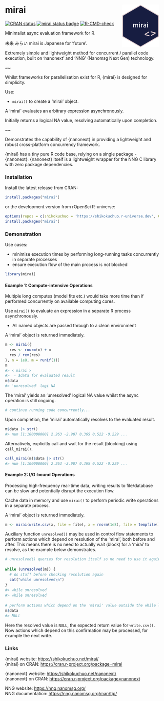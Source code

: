 
<!-- README.md is generated from README.Rmd. Please edit that file -->

# mirai <a href="https://shikokuchuo.net/mirai/" alt="mirai"><img src="man/figures/logo.png" alt="mirai logo" align="right" width="120"/></a>

<!-- badges: start -->

[![CRAN
status](https://www.r-pkg.org/badges/version/mirai?color=112d4e)](https://CRAN.R-project.org/package=mirai)
[![mirai status
badge](https://shikokuchuo.r-universe.dev/badges/mirai?color=ddcacc)](https://shikokuchuo.r-universe.dev)
[![R-CMD-check](https://github.com/shikokuchuo/mirai/workflows/R-CMD-check/badge.svg)](https://github.com/shikokuchuo/mirai/actions)
<!-- badges: end -->

Minimalist async evaluation framework for R.

未来 みらい mirai is Japanese for ‘future’.

Extremely simple and lightweight method for concurrent / parallel code
execution, built on ‘nanonext’ and ‘NNG’ (Nanomsg Next Gen) technology.

\~\~

Whilst frameworks for parallelisation exist for R, {mirai} is designed
for simplicity.

Use:

-   `mirai()` to create a ‘mirai’ object.

A ‘mirai’ evaluates an arbitrary expression asynchronously.

Initially returns a logical NA value, resolving automatically upon
completion.

\~\~

Demonstrates the capability of {nanonext} in providing a lightweight and
robust cross-platform concurrency framework.

{mirai} has a tiny pure R code base, relying on a single package -
{nanonext}. {nanonext} itself is a lightweight wrapper for the NNG C
library with zero package dependencies.

### Installation

Install the latest release from CRAN:

``` r
install.packages("mirai")
```

or the development version from rOpenSci R-universe:

``` r
options(repos = c(shikokuchuo = 'https://shikokuchuo.r-universe.dev', CRAN = 'https://cloud.r-project.org'))
install.packages("mirai")
```

### Demonstration

Use cases:

-   minimise execution times by performing long-running tasks
    concurrently in separate processes
-   ensure execution flow of the main process is not blocked

``` r
library(mirai)
```

#### Example 1: Compute-intensive Operations

Multiple long computes (model fits etc.) would take more time than if
performed concurrently on available computing cores.

Use `mirai()` to evaluate an expression in a separate R process
asynchronously.

-   All named objects are passed through to a clean environment

A ‘mirai’ object is returned immediately.

``` r
m <- mirai({
  res <- rnorm(n) + m
  res / rev(res)
}, n = 1e8, m = runif(1))
m
#> < mirai >
#>  - $data for evaluated result
m$data
#> 'unresolved' logi NA
```

The ‘mirai’ yields an ‘unresolved’ logical NA value whilst the async
operation is still ongoing.

``` r
# continue running code concurrently...
```

Upon completion, the ‘mirai’ automatically resolves to the evaluated
result.

``` r
m$data |> str()
#> num [1:100000000] 2.263 -2.907 0.365 0.522 -0.229 ...
```

Alternatively, explicitly call and wait for the result (blocking) using
`call_mirai()`.

``` r
call_mirai(m)$data |> str()
#> num [1:100000000] 2.263 -2.907 0.365 0.522 -0.229 ...
```

#### Example 2: I/O-bound Operations

Processing high-frequency real-time data, writing results to
file/database can be slow and potentially disrupt the execution flow.

Cache data in memory and use `mirai()` to perform periodic write
operations in a separate process.

A ‘mirai’ object is returned immediately.

``` r
m <- mirai(write.csv(x, file = file), x = rnorm(1e8), file = tempfile())
```

Auxiliary function `unresolved()` may be used in control flow statements
to perform actions which depend on resolution of the ‘mirai’, both
before and after. This means there is no need to actually wait (block)
for a ‘mirai’ to resolve, as the example below demonstrates.

``` r
# unresolved() queries for resolution itself so no need to use it again within the while loop

while (unresolved(m)) {
  # do stuff before checking resolution again
  cat("while unresolved\n")
}
#> while unresolved
#> while unresolved

# perform actions which depend on the 'mirai' value outside the while loop
m$data
#> NULL
```

Here the resolved value is `NULL`, the expected return value for
`write.csv()`. Now actions which depend on this confirmation may be
processed, for example the next write.

### Links

{mirai} website: <https://shikokuchuo.net/mirai/><br /> {mirai} on CRAN:
<https://cran.r-project.org/package=mirai>

{nanonext} website: <https://shikokuchuo.net/nanonext/><br /> {nanonext}
on CRAN: <https://cran.r-project.org/package=nanonext>

NNG website: <https://nng.nanomsg.org/><br /> NNG documentation:
<https://nng.nanomsg.org/man/tip/><br />
